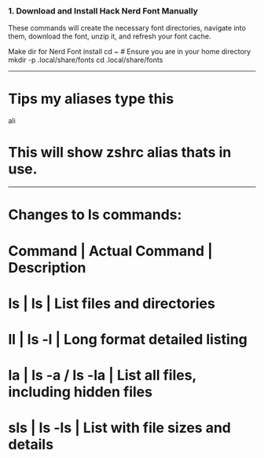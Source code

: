### 1. Download and Install Hack Nerd Font Manually

These commands will create the necessary font directories, navigate into them, download the font, unzip it, and refresh your font cache.

Make dir for Nerd Font install
cd ~ # Ensure you are in your home directory
mkdir -p .local/share/fonts
cd .local/share/fonts



---

# Tips my aliases type this
ali

# This will show zshrc alias thats in use.

---

# Changes to ls commands:
# Command | Actual Command | Description
# ls      | ls             | List files and directories
# ll      | ls -l          | Long format detailed listing
# la      | ls -a / ls -la | List all files, including hidden files
# sls     | ls -ls         | List with file sizes and details
